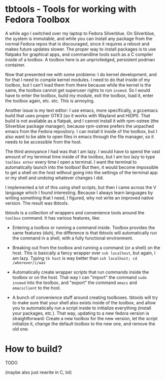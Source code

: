 # tbtools - Tools for working with Fedora Toolbox

A while ago I switched over my laptop to Fedora Silverblue. On Silverblue, the
system is immutable, and while you can install any package from the normal
Fedora repos that is discouraged, since it requires a reboot and makes future
updates slower. The proper way to install packages is to use flatpaks for
graphical apps, and commandline tools such as a C compiler inside of a toolbox.
A toolbox here is an unpriviledged, persistent podman container.

Now that presented me with some problems: I do kernel development, and for that
I need to compile kernel modules. I need to do that inside of my toolbox, but I
can't load them from there because while the kernel is the same, the toolbox
cannot get superuser rights to run `insmod`. So I would have to enter the
toolbox, build my module, exit the toolbox, load it, enter the toolbox again,
etc. etc. This is annoying.

Another issue is my text editor: I use emacs, more specifically, a gccemacs
build that uses proper GTK3 (so it works with Wayland and HiDPI). That build is
not available as a flatpak, and I cannot install it with rpm-ostree (the
Silverblue package manager), because rpm-ostree prefers the unpached emacs from
the Fedora repository. I can install it inside of the toolbox, but I also want
to be able to open files in emacs through the file manager, so it needs to be
accessible from the host.

The third annoyance I had was that I am lazy. I would have to spend the vast
amount of my terminal time inside of the toolbox, but I am too lazy to type
`toolbox enter` every time I open a terminal. I want the terminal to
automatically launch into the toolbox! But then, it would become impossible
to get a shell on the host without going into the settings of the terminal app
or my shell and undoing whatever changes I did.

I implemented a lot of this using shell scripts, but then I came across the V
language which I found interesting. Because I always learn languages by writing
something that I need, I figured, why not write an improved native version. The
result was tbtools.

tbtools is a collection of wrappers and convenience tools around the `toolbox`
command. It has various features, like:
- Entering a toolbox or running a command inside. Toolbox provides the same
  features (duh), the difference is that tbtools will automatically run the
  command in a shell, with a fully functional environment.

- Breaking out from the toolbox and running a command (or a shell) on the host.
  This is basically a fancy wrapper over `ssh localhost`, but again, I am lazy.
  Typing `tb host` is way better than `ssh localhost; cd /wherever/i/was`

- Automatically create wrapper scripts that run commands inside the toolbox or
  on the host. That way I can "import" the command `sudo insmod` into the
  toolbox, and "export" the command `emacs` and `emacsclient` to the host.

- A bunch of convenience stuff around creating toolboxes. tbtools will try to
  make sure that your shell also exists inside of the toolbox, and allow you to
  automatically run a script inside to initialize everything (install your
  packages, etc.). That way, updating to a new fedora version is straightforward:
  Create a new toolbox for the new version, let the script initialize it, change
  the default toolbox to the new one, and remove the old one.

# How to build?
TODO

(maybe also just rewrite in C, lol)
